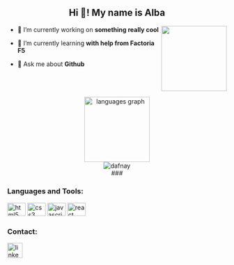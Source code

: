 <h2 align="center">Hi 👋! My name is Alba </h2>
<img align="right" height="150" src="https://i.imgflip.com/65efzo.gif"  />

- 🔭 I’m currently working on **something really cool**

- 🌱 I’m currently learning **with help from Factoria F5**

- 💬 Ask me about **Github**


<br>
<br>

####

<div align="center">
  <img src="https://github-readme-stats.vercel.app/api/top-langs?username=dafnay&locale=en&hide_title=false&layout=compact&card_width=320&langs_count=5&theme=dracula&hide_border=false" height="150" alt="languages graph"  />
</div>
<div align="center">
  <img src="https://github-readme-stats.vercel.app/api?username=dafnay&show_icons=true&locale=en" alt="dafnay"  />
</div>
<div align="center">
###
<h3 align="left">Languages and Tools:</h3>
<div align="left">

  <img src="https://cdn.jsdelivr.net/gh/devicons/devicon/icons/html5/html5-original.svg" height="30" width="42" alt="html5 logo"  />
  <img src="https://cdn.jsdelivr.net/gh/devicons/devicon/icons/css3/css3-original.svg" height="30" width="42" alt="css3 logo"  />
  <img src="https://cdn.jsdelivr.net/gh/devicons/devicon/icons/javascript/javascript-original.svg" height="30" width="42" alt="javascript logo"  /> 
  <img src="https://cdn.jsdelivr.net/gh/devicons/devicon/icons/react/react-original.svg" height="30" width="42" alt="react logo"/>
</div>
 
 <h3 align="left">Contact:</h3>
 <div align="left">
 <a href="https://www.linkedin.com/in/alba-raquel-velasco-glez-05126a86/"> <img src="https://img.shields.io/static/v1?message=LinkedIn&logo=linkedin&label=&color=0077B5&logoColor=white&labelColor=&style=for-the-badge" height="35" alt="linkedin logo"  /></a>
</div>

###


